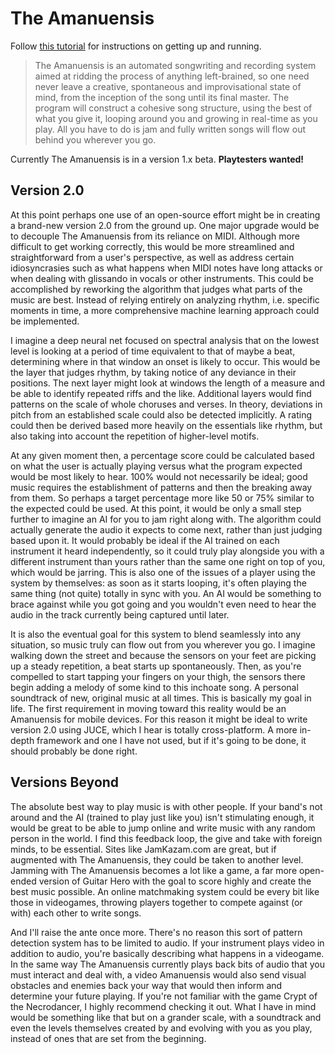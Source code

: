 # The Amanuensis
Follow [this tutorial](https://steemit.com/utopian-io/@to-the-sun/getting-up-and-running-a-tutorial-for-the-open-source-project-the-amanuensis-automated-songwriting-and-recording) for instructions on getting up and running.

> The Amanuensis is an automated songwriting and recording system aimed at ridding the process of anything left-brained, so one need never leave a creative, spontaneous and improvisational state of mind, from the inception of the song until its final master. The program will construct a cohesive song structure, using the best of what you give it, looping around you and growing in real-time as you play. All you have to do is jam and fully written songs will flow out behind you wherever you go.

Currently The Amanuensis is in a version 1.x beta. **Playtesters wanted!**

## Version 2.0

At this point perhaps one use of an open-source effort might be in creating a brand-new version 2.0 from the ground up. One major upgrade would be to decouple The Amanuensis from its reliance on MIDI. Although more difficult to get working correctly, this would be more streamlined and straightforward from a user's perspective, as well as address certain idiosyncrasies such as what happens when MIDI notes have long attacks or when dealing with glissando in vocals or other instruments. This could be accomplished by reworking the algorithm that judges what parts of the music are best. Instead of relying entirely on analyzing rhythm, i.e. specific moments in time, a more comprehensive machine learning approach could be implemented.

I imagine a deep neural net focused on spectral analysis that on the lowest level is looking at a period of time equivalent to that of maybe a beat, determining where in that window an onset is likely to occur. This would be the layer that judges rhythm, by taking notice of any deviance in their positions. The next layer might look at windows the length of a measure and be able to identify repeated riffs and the like. Additional layers would find patterns on the scale of whole choruses and verses. In theory, deviations in pitch from an established scale could also be detected implicitly. A rating could then be derived based more heavily on the essentials like rhythm, but also taking into account the repetition of higher-level motifs.

At any given moment then, a percentage score could be calculated based on what the user is actually playing versus what the program expected would be most likely to hear. 100% would not necessarily be ideal; good music requires the establishment of patterns and then the breaking away from them. So perhaps a target percentage more like 50 or 75% similar to the expected could be used. At this point, it would be only a small step further to imagine an AI for you to jam right along with. The algorithm could actually generate the audio it expects to come next, rather than just judging based upon it. It would probably be ideal if the AI trained on each instrument it heard independently, so it could truly play alongside you with a different instrument than yours rather than the same one right on top of you, which would be jarring. This is also one of the issues of a player using the system by themselves: as soon as it starts looping, it's often playing the same thing (not quite) totally in sync with you. An AI would be something to brace against while you got going and you wouldn't even need to hear the audio in the track currently being captured until later.

It is also the eventual goal for this system to blend seamlessly into any situation, so music truly can flow out from you wherever you go. I imagine walking down the street and because the sensors on your feet are picking up a steady repetition, a beat starts up spontaneously. Then, as you're compelled to start tapping your fingers on your thigh, the sensors there begin adding a melody of some kind to this inchoate song. A personal soundtrack of new, original music at all times. This is basically my goal in life. The first requirement in moving toward this reality would be an Amanuensis for mobile devices. For this reason it might be ideal to write version 2.0 using JUCE, which I hear is totally cross-platform. A more in-depth framework and one I have not used, but if it's going to be done, it should probably be done right.

## Versions Beyond

The absolute best way to play music is with other people. If your band's not around and the AI (trained to play just like you) isn't stimulating enough, it would be great to be able to jump online and write music with any random person in the world. I find this feedback loop, the give and take with foreign minds, to be essential. Sites like JamKazam.com are great, but if augmented with The Amanuensis, they could be taken to another level. Jamming with The Amanuensis becomes a lot like a game, a far more open-ended version of Guitar Hero with the goal to score highly and create the best music possible. An online matchmaking system could be every bit like those in videogames, throwing players together to compete against (or with) each other to write songs.

And I'll raise the ante once more. There's no reason this sort of pattern detection system has to be limited to audio. If your instrument plays video in addition to audio, you're basically describing what happens in a videogame. In the same way The Amanuensis currently plays back bits of audio that you must interact and deal with, a video Amanuensis would also send visual obstacles and enemies back your way that would then inform and determine your future playing. If you're not familiar with the game Crypt of the Necrodancer, I highly recommend checking it out. What I have in mind would be something like that but on a grander scale, with a soundtrack and even the levels themselves created by and evolving with you as you play, instead of ones that are set from the beginning.